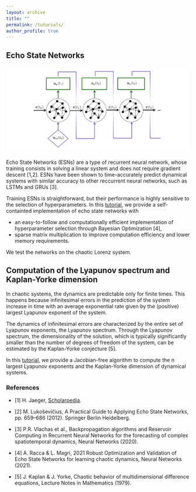 ```yaml
---
layout: archive
title: ""
permalink: /tutorials/
author_profile: true
---
```


## Echo State Networks

<p align='center'>
<img src="../files/ESN_loop.png" style="width:600px">
</p>

Echo State Networks (ESNs) are a type of recurrent neural network, whose training consists in solving a linear system and does not require gradient descent [1,2]. ESNs have been shown to time-accurately predict dynamical systems with similar accuracy to other reccurrent neural networks, such as LSTMs and GRUs [3]. 

Training ESNs is straightforward, but their performance is highly sensitive to the selection of hyperparameters.
In this [tutorial](https://github.com/alberacca/Echo-State-Networks), we provide a self-containted implementation of echo state networks with
 * an easy-to-follow and computationally efficient implementation of hyperparameter selection through Bayesian Optimization [4],
 * sparse matrix multiplication to improve computation efficiency and lower memory requirements.

We test the networks on the chaotic Lorenz system.  


## Computation of the Lyapunov spectrum and Kaplan-Yorke dimension

In chaotic systems, the dynamics are predictable only for finite times. This happens because infinitesimal errors in the prediction of the system increase in time with an average exponential rate given by the (positive) largest Lyapunov exponent of the system.  

The dynamics of infinitesimal errors are characterized by the entire set of Lyapunov exponents, the Lyapunov spectrum. Through the Lyapunov spectrum, the dimensionality of the solution, which is typically significantly smaller than the number of degrees of freedom of the system, can be estimated by the Kaplan-Yorke conjecture [5]. 

In this [tutorial](https://github.com/alberacca/Lyapunov-spectrum), we provide a Jacobian-free algorithm to compute the n largest Lyapunov exponents and the Kaplan-Yorke dimension of dynamical systems. 


### References 

- [1] H. Jaeger, [Scholarpedia](http://www.scholarpedia.org/w/index.php?title=Echo_state_network).

- [2] M. Lukoševičius, A Practical Guide to Applying Echo State Networks, pp. 659–686 (2012). Springer Berlin Heidelberg. 

- [3] P.R. Vlachas et al., Backpropagation algorithms and Reservoir Computing in Recurrent Neural Networks for the forecasting of complex spatiotemporal dynamics, Neural Networks (2020).

- [4] A. Racca & L. Magri, 2021 Robust Optimization and Validation of Echo State Networks for learning chaotic dynamics, Neural Networks (2021).

- [5] J. Kaplan & J. Yorke, Chaotic behavior of multidimensional difference equations, Lecture Notes in Mathematics (1979).
